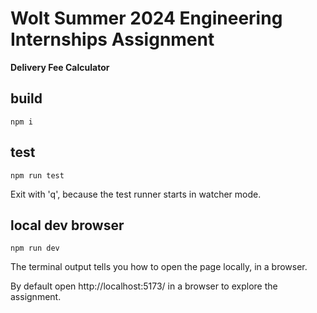 # Wolt Summer 2024 Engineering Internships Assignment

**Delivery Fee Calculator**

## build

```shell
npm i
```

## test

```shell
npm run test
```

Exit with 'q', because the test runner starts in watcher mode.

## local dev browser

```shell
npm run dev
```

The terminal output tells you how to open the page locally, in a browser.

By default open http://localhost:5173/ in a browser to explore the assignment.
